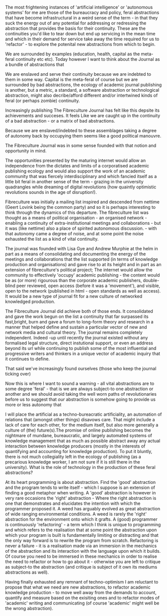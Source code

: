 The most frightening instances of 'artificial intelligence' or 'autonomous systems' for me are those of the bureaucracy and policy, feral abstractions that have become infrastructural in a weird sense of the term - in that they suck the energy out of any potential for addressing or redressing the abstraction that provides the basis for their continuity. These are the continuities you'd like to tear down but end up servicing in the mean time and which in their demand for service take away the time required for us to 'refactor' - to explore the potenital new abstractions from which to begin.

We are surrounded by examples (education, health, capital as the meta-feral continuity etc etc). Today however I want to think about the Journal as a bundle of abstractions that

We are enslaved and serve their continuity because we are indebted to them in some way. Capital is the meta-feral of course but we are surrounded by bad abstractions, the ecology of academic journal publishing is another, but a metric, a standard, a software abstraction or technological abstraction, might also decribe/afford different and/or intertwined kinds of feral (or perhaps zombie) continuity. 

Increasingly publishing The Fibreculture Journal has felt like this depsite its achievements and succeses. It feels Like we are caught up in the continuity of a bad abstraction - or a matrix of bad abstractions. 



Because we are enslaved/indebted to these assemblages taking a degree of autonomy back by occupying them seems like a good political manouvre. 

The Fibreculture Journal was in some sense founded with that notion and opportunity in mind. 

The opportunities presented by the maturing internet would allow an independence from the dictates and limits of a corporatised academic publishing ecology and would also support the work of an academic community that was fiercely interdisciplinary and which fancied itself as a little bit feral in another sense of the term - grazing in the university quadrangles while dreaming of digital revolutions (how quaintly optimistic revolutions sounds in the age of disruption!). 

Fibreculture was initially a mailing list inspired and descended from nettime (Geert Lovink being the common party) and so it is perhaps interesting to think through the dynamics of this departure. The fibreculture list was thought as a means of political organisation - an organised network - enabling a continuity of extra-institutional meetings and collaborations - but it was (like nettime) also a place of spirited autonomous discussion. - with that autonomy came a degree of noise, and at some point the noise exhausted the list as a kind of vital continuity.

The journal was founded with Lisa Gye and Andrew Murphie at the helm in part as a means of consolidating and documenting the energy of the meetings and collaborations that the list supported (in terms of knowledge production and organisations) and gave rise to at its height and in part as an extension of fibreculture's political project; The internet would allow the community to effectively 'occupy' academic publishing - the content would be as (or more) rigourous than the corporate academic publishers, double-blind peer reviewed, open access (before it was a 'movement'), and visible, open to the network (published in html - open standards as well as access). It would be a new type of journal fit for a new culture of networked knowledged production. 

The Fibreculture Journal did achieve both of those ends. It consolidated and gave the work begun on the list a continuity that far surpassed its fast,bright, burn and gave a forum to long-form theory and research in a manner that helped define and sustain a particular vector of new and network media and cultural theory. The journal remains completely independent. Indeed -up until recently the journal existed without any formalised legal structure, direct instutional support, or even an address beyond its url while continuing to publish some of the most influential and progressive writers and thinkers in a unique vector of academic inquiry that it continues to define. 

That said we've increasingly found ourselves (those who keep the journal ticking over) 


















Now this is where I want to sound a warning - all vital abstractions are to some degree 'feral' - that is we are always subject-to one abstraction or another and we should avoid taking the well worn paths of revolutionaries before us to suggest that _our_ abstraction is somehow going to provide us more or less autonomy that  


I will  place the artificial as a techno-bureacratic artificiality, an automation of relations that (amongst other things) disavows care. That might include a lack of care for each other, for the medium itself, but also more generally a culture of (the) future(s).The promise of online publishing becomes the nightmare of mundane, bureaucratic, and largely automated systems of knowledge management that as much as possible abstract away any actual interaction between knowledge producers (mostly in the interests of quantifying and accounting for knowledge production). To put it bluntly, there is not much collegiality left in the ecology of publishing (as a precarious knowledge worker, I am not sure if it is still there in the university). What is the role of technology in the production of these feral abstractions? 

At its heart programming is about abstraction. Find the 'good' abstraction and the program tends to write itself - which I suppose is an extension of finding a good metaphor when writing. A 'good' abstraction is however in very rare occasions the 'right' abstraction - Where the right abstraction is one that demonstrates and elucidates the intention with which the programmer proposed it.  A weed has arguably evolved as great abstraction of wide ranging environmental conditions. A weed is rarely the 'right' abstraction for the environment onto which it grafts. A (good) programmer is continuously 'refactoring' - a term which I think is unique to programming and which refers to the realisation that at some point the abstraction upon which your program is built is fundamentally limiting or distracting and that the only way forward is to rewrite the program from scratch. Refactoring is never a failure - it is a realisation made via an immersion in the mechanics of the abstraction and its interaction with the language upon which it builds. Of course you need to be immersed in these mechanics in order to realise the need to refactor or how to go about it - otherwise you are left to critique as subject-to the abstraction (and critique is subject of it own its mediums abstractions as well). 

Having finally exhausted any remnant of techno-optimism I am reluctant to propose that what we need are new abstractions, to refactor academic knowledge production - to move well away from the demands to account, quantify and measure based on the exisiting ones and to refactor modes of 'academic' writing and communicating (of course 'academic' might well be the wrong abstraction).

